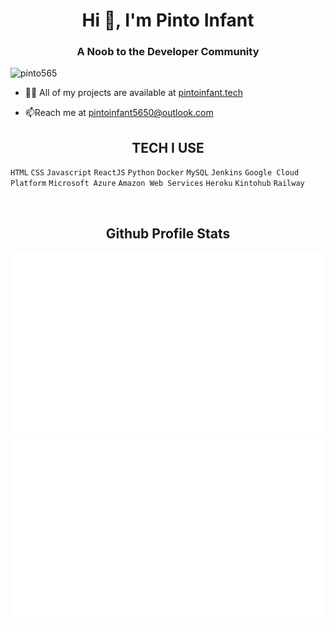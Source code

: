 <h1 align="center">Hi 👋, I'm Pinto Infant</h1>
<h3 align="center">A Noob to the Developer Community</h3>

<p align="left"> <img src="https://komarev.com/ghpvc/?username=pinto565&label=Profile%20views&color=0e75b6&style=flat" alt="pinto565" /> </p>

- 👨‍💻 All of my projects are available at [pintoinfant.tech](pintoinfant.tech)

- 📫Reach me at pintoinfant5650@outlook.com

<h2 align="center">TECH I USE</h2>

  `HTML` `CSS` `Javascript` `ReactJS` `Python` `Docker` `MySQL` `Jenkins` `Google Cloud Platform` `Microsoft Azure` `Amazon Web Services` `Heroku` `Kintohub` `Railway`



<br>


<h2 align="center">Github Profile Stats</h2>
<p align="center">
     <img src="https://raw.githubusercontent.com/Pinto565/github-stats/master/generated/overview.svg">
    <img src="https://raw.githubusercontent.com/Pinto565/github-stats/master/generated/languages.svg">
</p>
<!--<p align="center">
  <img src="https://activity-graph.herokuapp.com/graph?username=Pinto565&bg_color=fff&color=708090&line=42B883&point=42B883&area=true&hide_border=true">
  </p>
<br>

<p align="center">
     <img src="https://github-readme-stats.vercel.app/api/top-langs/?username=Pinto565&hide=pug">
</p>-->
